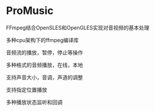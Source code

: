 # ProMusic
FFmpeg结合OpenSLES和OpenGLES实现对音视频的基本处理

多种cpu架构下的ffmpeg编译库

音频流的播放，暂停，停止等操作

多种格式的音频播放，在线，本地

支持声音大小，音调，声道的调整

支持指定位置播放

多种播放状态监听和回调
